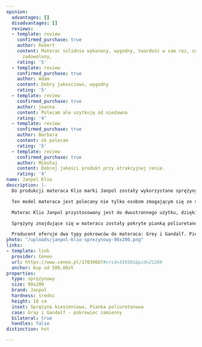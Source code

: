 ```yaml
---
opinion:
  advantages: []
  disadvantages: []
  reviews:
  - template: review
    confirmed_purchase: true
    author: Robert
    content: Materac solidnie wykonany, wygodny, twardość w sam raz, syn jest bardzo
      zadowolony,
    rating: '5'
  - template: review
    confirmed_purchase: true
    author: Adam
    content: Dobry jakościowo, wygodny
    rating: '5'
  - template: review
    confirmed_purchase: true
    author: joanna
    content: Polecam ale uzytkuję od niedawna
    rating: '4'
  - template: review
    confirmed_purchase: true
    author: Barbara
    content: ok polecam
    rating: '5'
  - template: review
    confirmed_purchase: true
    author: Mikołaj
    content: Dobrej jakości produkt przy atrakcyjnej cenie.
    rating: '4'
name: Janpol Klio
description: |-
  Do produkcji materaca Klio marki Janpol zostały wykorzystane sprężyny kieszeniowe typu pocket. Oznacza to, że na metrze kwadratowym materaca znajduje się 260 sprężyn. Każda z nich została schowana w materiałowej kieszeni i pracuje indywidualnie. Dzięki temu materac jest elastyczny punktowo i dopasowuje się do poszczególnych partii ciała. Takie rozwiązanie zapewnia użytkownikom materaca prawidłowe podparcie sylwetki. Nadaje także produktowi właściwości rehabilitacyjne.

  Ten model materaca jest polecany nie tylko osobom zmagającym się ze schorzeniami kręgosłupa. Sprawdzi się również świetnie dla osób z różną wagą ciała, gwarantując zdrowy i komfortowy wypoczynek.

  Materac Klio Janpol przystosowany jest do dwustronnego użytku, dzięki czemu jego wytrzymałość jest dwa razy dłuższa. Zaleca się również jego wykorzystywanie ze stelażem prostym, co także dodatkowo wydłuży czas użytkowania produktu.

  Sprężyny znajdujące się w materacu zostały pokryte pianką poliuretanową o grubości dwóch centymetrów. Pianka cechuje się wysoką elastycznością, jest przewiewna i odporna na odkształcenia. Połączenie tych trzech właściwości zapewnia użytkownikom odpowiednią higienę snu oraz komfort wynikający z idealnego dopasowania się materaca do sylwetki. Ponadto, pianka poliuretanowa jest bakteriobójcza, a zatem sprawdzi się idealnie dla osób ze skłonnościami do uczuleń.

  Producent oferuje dwa typy pokrowców do materaca: Grey i Gandalf. Pierwszy z nich chroni przed szkodliwymi związkami: bakteriami, grzybami oraz kurzem. Zapobiega także powstawaniu nieprzyjemnych zapachów. Drugi natomiast wyróżnia bardzo duża elastyczność. Podobnie, jak i jego poprzednik ma właściwości antyalergiczne oraz zapewnia czysty sen. Obydwa pokrowce mogą być prane w maksymalnej temperaturze 40°C.
photo: "/uploads/janpol-klio-sprezynowy-90x200.png"
links:
- template: link
  provider: Ceneo
  url: https://www.ceneo.pl/17039667#crid=319301&pid=21269
  anchor: Kup od 509,00zł
properties:
  type: sprężynowy
  size: 90x200
  brand: Janpol
  hardness: średni
  height: 18 cm
  inset: Sprężyna kieszeniowa, Pianka poliuretanowa
  case: Gray i Gandalf - pokrowiec zamienny
  bilateral: true
  handles: false
distinction: hot

---
```


